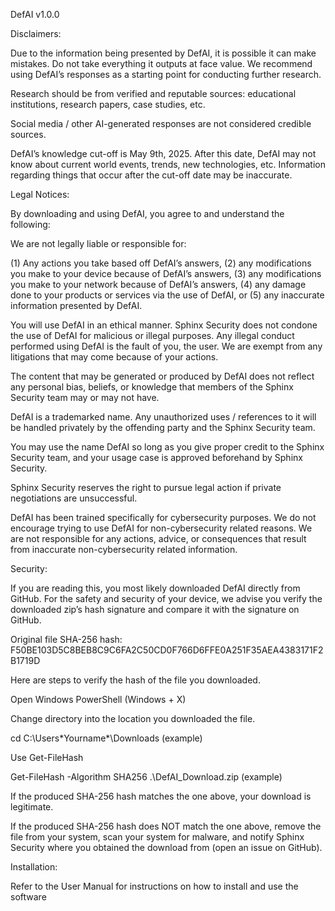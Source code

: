 DefAI v1.0.0 

Disclaimers: 

Due to the information being presented by DefAI, it is possible it can make mistakes. Do not take everything it outputs at face value. We recommend using DefAI’s responses as a starting point for conducting further research. 

Research should be from verified and reputable sources: educational institutions, research papers, case studies, etc. 

Social media / other AI-generated responses are not considered credible sources. 

DefAI’s knowledge cut-off is May 9th, 2025. After this date, DefAI may not know about current world events, trends, new technologies, etc. Information regarding things that occur after the cut-off date may be inaccurate. 

Legal Notices: 

By downloading and using DefAI, you agree to and understand the following:  

We are not legally liable or responsible for:  

(1) Any actions you take based off DefAI’s answers, (2) any modifications you make to your device because of DefAI’s answers, (3) any modifications you make to your network because of DefAI’s answers, (4) any damage done to your products or services via the use of DefAI, or (5) any inaccurate information presented by DefAI. 

You will use DefAI in an ethical manner. Sphinx Security does not condone the use of DefAI for malicious or illegal purposes. Any illegal conduct performed using DefAI is the fault of you, the user. We are exempt from any litigations that may come because of your actions. 

The content that may be generated or produced by DefAI does not reflect any personal bias, beliefs, or knowledge that members of the Sphinx Security team may or may not have.  

DefAI is a trademarked name. Any unauthorized uses / references to it will be handled privately by the offending party and the Sphinx Security team.  

You may use the name DefAI so long as you give proper credit to the Sphinx Security team, and your usage case is approved beforehand by Sphinx Security.  

Sphinx Security reserves the right to pursue legal action if private negotiations are unsuccessful.   

DefAI has been trained specifically for cybersecurity purposes. We do not encourage trying to use DefAI for non-cybersecurity related reasons. We are not responsible for any actions, advice, or consequences that result from inaccurate non-cybersecurity related information.  

Security: 

If you are reading this, you most likely downloaded DefAI directly from GitHub. For the safety and security of your device, we advise you verify the downloaded zip’s hash signature and compare it with the signature on GitHub. 

Original file SHA-256 hash: F50BE103D5C8BEB8C9C6FA2C50CD0F766D6FFE0A251F35AEA4383171F2B1719D

Here are steps to verify the hash of the file you downloaded. 

Open Windows PowerShell (Windows + X) 

Change directory into the location you downloaded the file. 

cd C:\Users\*Yourname*\Downloads (example) 

Use Get-FileHash  

Get-FileHash -Algorithm SHA256 .\DefAI_Download.zip (example) 

If the produced SHA-256 hash matches the one above, your download is legitimate. 

If the produced SHA-256 hash does NOT match the one above, remove the file from your system, scan your system for malware, and notify Sphinx Security where you obtained the download from (open an issue on GitHub). 

Installation: 

Refer to the User Manual for instructions on how to install and use the software 